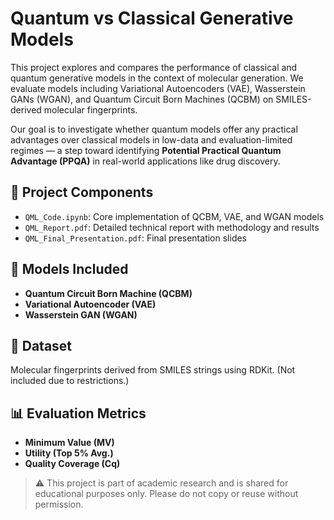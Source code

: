 # Quantum vs Classical Generative Models

This project explores and compares the performance of classical and quantum generative models in the context of molecular generation. We evaluate models including Variational Autoencoders (VAE), Wasserstein GANs (WGAN), and Quantum Circuit Born Machines (QCBM) on SMILES-derived molecular fingerprints.

Our goal is to investigate whether quantum models offer any practical advantages over classical models in low-data and evaluation-limited regimes — a step toward identifying **Potential Practical Quantum Advantage (PPQA)** in real-world applications like drug discovery.

## 📄 Project Components

- `QML_Code.ipynb`: Core implementation of QCBM, VAE, and WGAN models
- `QML_Report.pdf`: Detailed technical report with methodology and results
- `QML_Final_Presentation.pdf`: Final presentation slides

## 🧪 Models Included

- **Quantum Circuit Born Machine (QCBM)**
- **Variational Autoencoder (VAE)**
- **Wasserstein GAN (WGAN)**

## 🧬 Dataset

Molecular fingerprints derived from SMILES strings using RDKit. (Not included due to restrictions.)

## 📊 Evaluation Metrics

- **Minimum Value (MV)**
- **Utility (Top 5% Avg.)**
- **Quality Coverage (Cq)**

> ⚠️ This project is part of academic research and is shared for educational purposes only. Please do not copy or reuse without permission.
